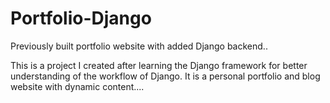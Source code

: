 # Portfolio-Django
Previously built portfolio website with added Django backend..

This is a project I  created after learning the Django framework for better understanding of the workflow of Django.
It is a personal portfolio and blog website with dynamic content....
